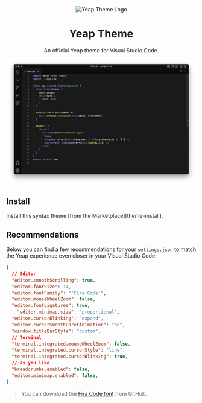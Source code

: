 <div align="center"><img src="https://iili.io/3omQG7S.png" width="120" alt="Yeap Theme Logo" />
  <h1 align="center">Yeap Theme</h1>
  <p align="center">An official Yeap theme for Visual Studio Code.</p>
</div>
<p align="center">
  <img src="./media/preview.png" alt="Theme preview in Visual Studio Code" />
</p>

## Install

Install this syntax theme [from the Marketplace][theme-install].

## Recommendations

Below you can find a few recommendations for your `settings.json` to match the Yeap experience even closer in your Visual Studio Code:

```json
{
  // Editor
  "editor.smoothScrolling": true,
  "editor.fontSize": 14,
  "editor.fontFamily": "'Fira Code'",
  "editor.mouseWheelZoom": false,
  "editor.fontLigatures": true,
	"editor.minimap.size": "proportional",
  "editor.cursorBlinking": "expand",
  "editor.cursorSmoothCaretAnimation": "on",
  "window.titleBarStyle": "custom",
  // Terminal
  "terminal.integrated.mouseWheelZoom": false,
  "terminal.integrated.cursorStyle": "line",
  "terminal.integrated.cursorBlinking": true,
  // As you like
  "breadcrumbs.enabled": false,
  "editor.minimap.enabled": false,
}
```

> You can download the [Fira Code font][fira-code-install] from GitHub.

[fira-code-install]: https://github.com/tonsky/FiraCode